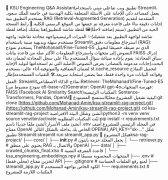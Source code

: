 🤖 KSU Engineering Q&A Assistantتطبيق ويب تفاعلي مبني باستخدام Streamlit، يعمل كمساعد ذكي للإجابة على الأسئلة المتعلقة بكلية الهندسة في جامعة الملك سعود. يستخدم التطبيق بنية RAG (Retrieval-Augmented Generation) المتقدمة لتقديم إجابات دقيقة بناءً على قاعدة معرفة تم جمعها من الموقع الرسمي للكلية.🔗 رابط النسخة الحية من التطبيق (سيتم إضافته لاحقًا)🖼️ لقطة شاشة للتطبيق(هنا يمكنك إضافة لقطة شاشة لواجهة التطبيق بعد تشغيله)✨ الميزات الرئيسيةواجهة محادثة تفاعلية: واجهة مستخدم سهلة وبديهية مبنية باستخدام Streamlit.استرجاع معلومات دقيق (RAG): يستخدم نموذج TheMohanad1/Fine-Tuned-E5 الذي تم ضبطه خصيصًا لتحويل النصوص إلى متجهات واسترجاع المعلومات الأكثر صلة من قاعدة بيانات FAISS.إدراك سياق المحادثة: يقوم بإعادة صياغة سؤال المستخدم بناءً على سجل المحادثة لضمان دقة البحث.إجابات مدعومة بالمصادر: يعرض النصوص الأصلية التي تم استخدامها لتوليد الإجابة لضمان الشفافية والموثوقية.أداء عالي: يستخدم st.cache_resource لتحميل النماذج وقواعد البيانات مرة واحدة فقط، مما يضمن استجابة سريعة.🛠️ التقنيات المستخدمةإطار العمل: Streamlitنماذج الذكاء الاصطناعي:Retriever: TheMohanad1/Fine-Tuned-E5 (نموذج مضبوط من e5-base-v2)Generator: OpenAI gpt-4oفهرسة المتجهات: FAISS (Facebook AI Similarity Search)المكتبات الرئيسية: Sentence-Transformers, Pandas, OpenAI🚀 كيفية تشغيل المشروع محليًااستنسخ المستودع:git clone [https://github.com/Mohanad-Amin/ksu-streamlit-rag-project.git](https://github.com/Mohanad-Amin/ksu-streamlit-rag-project.git)
cd ksu-streamlit-rag-project
أنشئ وشغّل البيئة الافتراضية:python3 -m venv venv
source venv/bin/activate
ثبّت المكتبات المطلوبة:pip install -r requirements.txt
أنشئ ملف الأسرار:أنشئ ملفًا جديدًا باسم .env في المجلد الرئيسي للمشروع.أضف مفتاح OpenAI الخاص بك بداخله بالشكل التالي:OPENAI_API_KEY="sk-..."
شغّل تطبيق Streamlit:streamlit run streamlit_app.py
📂 هيكل المشروعksa-rag-project/
├── core/
│   ├── __init__.py      # يجعل المجلد حزمة بايثون
│   └── retriever.py     # يحتوي على منطق RAG والاتصال بـ OpenAI
├── data/
│   ├── crawled_chunks_final.xlsx  # قاعدة المعرفة النصية
│   └── ksa_engineering_embeddings.npy # المتجهات المحسوبة مسبقًا
├── .env                 # (محلي فقط) لتخزين مفتاح API
├── .gitignore           # لمنع رفع الملفات الحساسة
├── streamlit_app.py     # الكود الخاص بواجهة المستخدم
└── requirements.txt     # المكتبات اللازمة للمشروع

